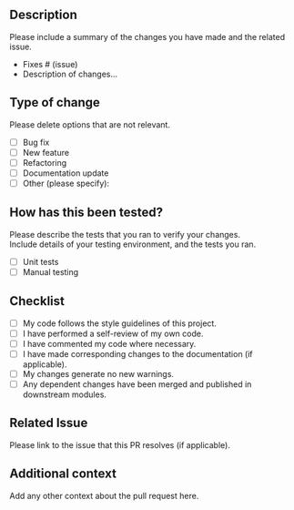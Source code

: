 ## Description  
Please include a summary of the changes you have made and the related issue.  
- Fixes # (issue)  
- Description of changes...

## Type of change  
Please delete options that are not relevant.  
- [ ] Bug fix  
- [ ] New feature  
- [ ] Refactoring  
- [ ] Documentation update  
- [ ] Other (please specify):

## How has this been tested?  
Please describe the tests that you ran to verify your changes.  
Include details of your testing environment, and the tests you ran.

- [ ] Unit tests
- [ ] Manual testing

## Checklist  
- [ ] My code follows the style guidelines of this project.
- [ ] I have performed a self-review of my own code.
- [ ] I have commented my code where necessary.
- [ ] I have made corresponding changes to the documentation (if applicable).
- [ ] My changes generate no new warnings.
- [ ] Any dependent changes have been merged and published in downstream modules.

## Related Issue  
Please link to the issue that this PR resolves (if applicable).

## Additional context  
Add any other context about the pull request here.
